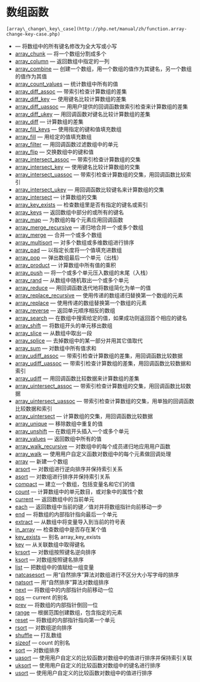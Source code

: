 # 数组函数



    [array\_change\_key\_case](http://php.net/manual/zh/function.array-change-key-case.php)

* — 将数组中的所有键名修改为全大写或小写
* [array\_chunk](http://php.net/manual/zh/function.array-chunk.php)
  — 将一个数组分割成多个
* [array\_column](http://php.net/manual/zh/function.array-column.php)
  — 返回数组中指定的一列
* [array\_combine](http://php.net/manual/zh/function.array-combine.php)
  — 创建一个数组，用一个数组的值作为其键名，另一个数组的值作为其值
* [array\_count\_values](http://php.net/manual/zh/function.array-count-values.php)
  — 统计数组中所有的值
* [array\_diff\_assoc](http://php.net/manual/zh/function.array-diff-assoc.php)
  — 带索引检查计算数组的差集
* [array\_diff\_key](http://php.net/manual/zh/function.array-diff-key.php)
  — 使用键名比较计算数组的差集
* [array\_diff\_uassoc](http://php.net/manual/zh/function.array-diff-uassoc.php)
  — 用用户提供的回调函数做索引检查来计算数组的差集
* [array\_diff\_ukey](http://php.net/manual/zh/function.array-diff-ukey.php)
  — 用回调函数对键名比较计算数组的差集
* [array\_diff](http://php.net/manual/zh/function.array-diff.php)
  — 计算数组的差集
* [array\_fill\_keys](http://php.net/manual/zh/function.array-fill-keys.php)
  — 使用指定的键和值填充数组
* [array\_fill](http://php.net/manual/zh/function.array-fill.php)
  — 用给定的值填充数组
* [array\_filter](http://php.net/manual/zh/function.array-filter.php)
  — 用回调函数过滤数组中的单元
* [array\_flip](http://php.net/manual/zh/function.array-flip.php)
  — 交换数组中的键和值
* [array\_intersect\_assoc](http://php.net/manual/zh/function.array-intersect-assoc.php)
  — 带索引检查计算数组的交集
* [array\_intersect\_key](http://php.net/manual/zh/function.array-intersect-key.php)
  — 使用键名比较计算数组的交集
* [array\_intersect\_uassoc](http://php.net/manual/zh/function.array-intersect-uassoc.php)
  — 带索引检查计算数组的交集，用回调函数比较索引
* [array\_intersect\_ukey](http://php.net/manual/zh/function.array-intersect-ukey.php)
  — 用回调函数比较键名来计算数组的交集
* [array\_intersect](http://php.net/manual/zh/function.array-intersect.php)
  — 计算数组的交集
* [array\_key\_exists](http://php.net/manual/zh/function.array-key-exists.php)
  — 检查数组里是否有指定的键名或索引
* [array\_keys](http://php.net/manual/zh/function.array-keys.php)
  — 返回数组中部分的或所有的键名
* [array\_map](http://php.net/manual/zh/function.array-map.php)
  — 为数组的每个元素应用回调函数
* [array\_merge\_recursive](http://php.net/manual/zh/function.array-merge-recursive.php)
  — 递归地合并一个或多个数组
* [array\_merge](http://php.net/manual/zh/function.array-merge.php)
  — 合并一个或多个数组
* [array\_multisort](http://php.net/manual/zh/function.array-multisort.php)
  — 对多个数组或多维数组进行排序
* [array\_pad](http://php.net/manual/zh/function.array-pad.php)
  — 以指定长度将一个值填充进数组
* [array\_pop](http://php.net/manual/zh/function.array-pop.php)
  — 弹出数组最后一个单元（出栈）
* [array\_product](http://php.net/manual/zh/function.array-product.php)
  — 计算数组中所有值的乘积
* [array\_push](http://php.net/manual/zh/function.array-push.php)
  — 将一个或多个单元压入数组的末尾（入栈）
* [array\_rand](http://php.net/manual/zh/function.array-rand.php)
  — 从数组中随机取出一个或多个单元
* [array\_reduce](http://php.net/manual/zh/function.array-reduce.php)
  — 用回调函数迭代地将数组简化为单一的值
* [array\_replace\_recursive](http://php.net/manual/zh/function.array-replace-recursive.php)
  — 使用传递的数组递归替换第一个数组的元素
* [array\_replace](http://php.net/manual/zh/function.array-replace.php)
  — 使用传递的数组替换第一个数组的元素
* [array\_reverse](http://php.net/manual/zh/function.array-reverse.php)
  — 返回单元顺序相反的数组
* [array\_search](http://php.net/manual/zh/function.array-search.php)
  — 在数组中搜索给定的值，如果成功则返回首个相应的键名
* [array\_shift](http://php.net/manual/zh/function.array-shift.php)
  — 将数组开头的单元移出数组
* [array\_slice](http://php.net/manual/zh/function.array-slice.php)
  — 从数组中取出一段
* [array\_splice](http://php.net/manual/zh/function.array-splice.php)
  — 去掉数组中的某一部分并用其它值取代
* [array\_sum](http://php.net/manual/zh/function.array-sum.php)
  — 对数组中所有值求和
* [array\_udiff\_assoc](http://php.net/manual/zh/function.array-udiff-assoc.php)
  — 带索引检查计算数组的差集，用回调函数比较数据
* [array\_udiff\_uassoc](http://php.net/manual/zh/function.array-udiff-uassoc.php)
  — 带索引检查计算数组的差集，用回调函数比较数据和索引
* [array\_udiff](http://php.net/manual/zh/function.array-udiff.php)
  — 用回调函数比较数据来计算数组的差集
* [array\_uintersect\_assoc](http://php.net/manual/zh/function.array-uintersect-assoc.php)
  — 带索引检查计算数组的交集，用回调函数比较数据
* [array\_uintersect\_uassoc](http://php.net/manual/zh/function.array-uintersect-uassoc.php)
  — 带索引检查计算数组的交集，用单独的回调函数比较数据和索引
* [array\_uintersect](http://php.net/manual/zh/function.array-uintersect.php)
  — 计算数组的交集，用回调函数比较数据
* [array\_unique](http://php.net/manual/zh/function.array-unique.php)
  — 移除数组中重复的值
* [array\_unshift](http://php.net/manual/zh/function.array-unshift.php)
  — 在数组开头插入一个或多个单元
* [array\_values](http://php.net/manual/zh/function.array-values.php)
  — 返回数组中所有的值
* [array\_walk\_recursive](http://php.net/manual/zh/function.array-walk-recursive.php)
  — 对数组中的每个成员递归地应用用户函数
* [array\_walk](http://php.net/manual/zh/function.array-walk.php)
  — 使用用户自定义函数对数组中的每个元素做回调处理
* [array](http://php.net/manual/zh/function.array.php)
  — 新建一个数组
* [arsort](http://php.net/manual/zh/function.arsort.php)
  — 对数组进行逆向排序并保持索引关系
* [asort](http://php.net/manual/zh/function.asort.php)
  — 对数组进行排序并保持索引关系
* [compact](http://php.net/manual/zh/function.compact.php)
  — 建立一个数组，包括变量名和它们的值
* [count](http://php.net/manual/zh/function.count.php)
  — 计算数组中的单元数目，或对象中的属性个数
* [current](http://php.net/manual/zh/function.current.php)
  — 返回数组中的当前单元
* [each](http://php.net/manual/zh/function.each.php)
  — 返回数组中当前的键／值对并将数组指针向前移动一步
* [end](http://php.net/manual/zh/function.end.php)
  — 将数组的内部指针指向最后一个单元
* [extract](http://php.net/manual/zh/function.extract.php)
  — 从数组中将变量导入到当前的符号表
* [in\_array](http://php.net/manual/zh/function.in-array.php)
  — 检查数组中是否存在某个值
* [key\_exists](http://php.net/manual/zh/function.key-exists.php)
  — 别名 array\_key\_exists
* [key](http://php.net/manual/zh/function.key.php)
  — 从关联数组中取得键名
* [krsort](http://php.net/manual/zh/function.krsort.php)
  — 对数组按照键名逆向排序
* [ksort](http://php.net/manual/zh/function.ksort.php)
  — 对数组按照键名排序
* [list](http://php.net/manual/zh/function.list.php)
  — 把数组中的值赋给一组变量
* [natcasesort](http://php.net/manual/zh/function.natcasesort.php)
  — 用“自然排序”算法对数组进行不区分大小写字母的排序
* [natsort](http://php.net/manual/zh/function.natsort.php)
  — 用“自然排序”算法对数组排序
* [next](http://php.net/manual/zh/function.next.php)
  — 将数组中的内部指针向前移动一位
* [pos](http://php.net/manual/zh/function.pos.php)
  — current 的别名
* [prev](http://php.net/manual/zh/function.prev.php)
  — 将数组的内部指针倒回一位
* [range](http://php.net/manual/zh/function.range.php)
  — 根据范围创建数组，包含指定的元素
* [reset](http://php.net/manual/zh/function.reset.php)
  — 将数组的内部指针指向第一个单元
* [rsort](http://php.net/manual/zh/function.rsort.php)
  — 对数组逆向排序
* [shuffle](http://php.net/manual/zh/function.shuffle.php)
  — 打乱数组
* [sizeof](http://php.net/manual/zh/function.sizeof.php)
  — count 的别名
* [sort](http://php.net/manual/zh/function.sort.php)
  — 对数组排序
* [uasort](http://php.net/manual/zh/function.uasort.php)
  — 使用用户自定义的比较函数对数组中的值进行排序并保持索引关联
* [uksort](http://php.net/manual/zh/function.uksort.php)
  — 使用用户自定义的比较函数对数组中的键名进行排序
* [usort](http://php.net/manual/zh/function.usort.php)
  — 使用用户自定义的比较函数对数组中的值进行排序



